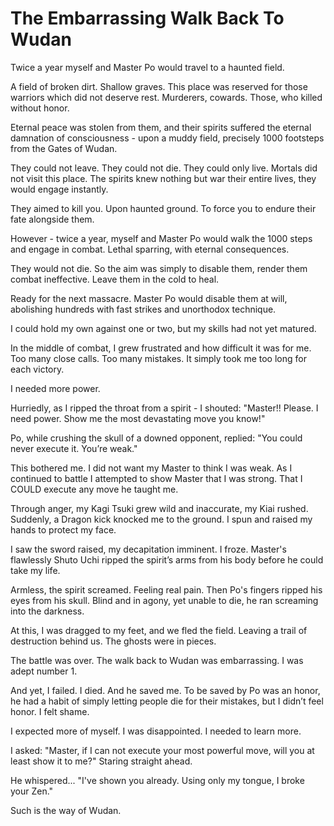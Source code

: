 # The Embarrassing Walk Back To Wudan

Twice a year myself and Master Po would travel to a haunted field.

A field of broken dirt. Shallow graves. This place was reserved for those warriors which did not deserve rest. Murderers, cowards. Those, who killed without honor.

Eternal peace was stolen from them, and their spirits suffered the eternal damnation of consciousness - upon a muddy field, precisely 1000 footsteps from the Gates of Wudan.

They could not leave. They could not die. They could only live. Mortals did not visit this place. The spirits knew nothing but war their entire lives, they would engage instantly.

They aimed to kill you. Upon haunted ground. To force you to endure their fate alongside them.

However - twice a year, myself and Master Po would walk the 1000 steps and engage in combat. Lethal sparring, with eternal consequences.

They would not die. So the aim was simply to disable them, render them combat ineffective. Leave them in the cold to heal.

Ready for the next massacre. Master Po would disable them at will, abolishing hundreds with fast strikes and unorthodox technique.

I could hold my own against one or two, but my skills had not yet matured.

In the middle of combat, I grew frustrated and how difficult it was for me. Too many close calls. Too many mistakes. It simply took me too long for each victory.

I needed more power.

Hurriedly, as I ripped the throat from a spirit - I shouted: "Master!! Please. I need power. Show me the most devastating move you know!"

Po, while crushing the skull of a downed opponent, replied: "You could never execute it. You’re weak."

This bothered me. I did not want my Master to think I was weak. As I continued to battle I attempted to show Master that I was strong. That I COULD execute any move he taught me.

Through anger, my Kagi Tsuki grew wild and inaccurate, my Kiai rushed. Suddenly, a Dragon kick knocked me to the ground. I spun and raised my hands to protect my face.

I saw the sword raised, my decapitation imminent. I froze. Master's flawlessly Shuto Uchi ripped the spirit’s arms from his body before he could take my life.

Armless, the spirit screamed. Feeling real pain. Then Po's fingers ripped his eyes from his skull. Blind and in agony, yet unable to die, he ran screaming into the darkness.

At this, I was dragged to my feet, and we fled the field. Leaving a trail of destruction behind us. The ghosts were in pieces.

The battle was over. The walk back to Wudan was embarrassing. I was adept number 1.

And yet, I failed. I died. And he saved me. To be saved by Po was an honor, he had a habit of simply letting people die for their mistakes, but I didn’t feel honor. I felt shame.

I expected more of myself. I was disappointed. I needed to learn more.

I asked: "Master, if I can not execute your most powerful move, will you at least show it to me?" Staring straight ahead.

He whispered... "I've shown you already. Using only my tongue, I broke your Zen."

Such is the way of Wudan.
